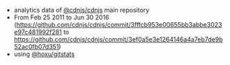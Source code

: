  - analytics data of [@cdnjs/cdnjs](https://github.com/cdnjs/cdnjs) main repository
  - From Feb 25 2011 to Jun 30 2016 (https://github.com/cdnjs/cdnjs/commit/3fffcb953e00655bb3abbe3023e97c481992f281 to https://github.com/cdnjs/cdnjs/commit/3ef0a5e3e1264146a4a7eb7de9b52ac0fb07d351)
 - using [@hoxu/gitstats](https://github.com/hoxu/gitstats)
